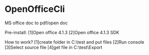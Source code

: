 # OpenOfficeCli
MS office doc to pdf/open doc

Pre-install:
[1]Open office 4.1.3
[2]Open office 4.1.3 SDK

How to work?
[1]create folder in C:\test and put files
[2]Run console
[3]Select source file
[4]get file in C:\test\Export
